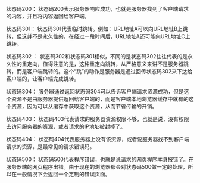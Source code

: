 

状态码200：
状态码200表示服务器响应成功，也就是服务器找到了客户端请求的内容，并且将内容返回给客户端。

状态码301：
状态码301代表临时跳转。例如：URL地址A可以向URL地址B上跳转，但这并不是永久性的，在经过一段时间后，URL地址A还可能向URL地址C上跳转。

状态码302 ：
状态码302和状态码301相似，不同的是状态码302往往代表的是永久性的重定向，值得注意的是，这种重定向跳转，从严格意义来讲不是服务器跳转，而是客户端跳转的。这个“跳”的动作是服务器是通过回传状态码302来下达给客户端的，让客户端完成跳转。

状态码304：
服务器通过返回状态码304可以告诉客户端请求资源成功，但是这个资源不是由服务器提供返回给客户端的，而是客户端本地浏览器缓存中就有的这个资源，因为可以从缓存中获取这个资源，从而节省传输的开销。

状态码403：
状态码403代表请求的服务器资源权限不够，也就是说，没有权限去访问服务器的资源，或者请求的IP地址被封掉了。

状态码404：
状态码404代表服务器上没有该资源，或者说服务器找不到客户端请求的资源，是最常见的请求错误码。

状态码500：
状态码500代表程序错误，也就是说请求的网页程序本身报错了。在服务器端的网页程序出错。由于现在的浏览器都会对状态码500做一定的处理，所以在一般情况下会返回一个定制的错误页面。
